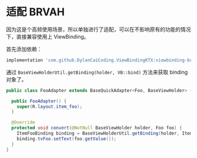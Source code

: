 # 适配 BRVAH

因为这是个高频使用场景，所以单独进行了适配，可以在不影响原有的功能的情况下，直接兼容使用上 ViewBinding。

首先添加依赖：

```gradle
implementation 'com.github.DylanCaiCoding.ViewBindingKTX:viewbinding-brvah:2.0.0'
```

通过 `BaseViewHolderUtil.getBinding(holder, VB::bind)` 方法来获取 binding 对象了。

```java
public class FooAdapter extends BaseQuickAdapter<Foo, BaseViewHolder> {

  public FooAdapter() {
    super(R.layout.item_foo);
  }

  @Override
  protected void convert(@NotNull BaseViewHolder holder, Foo foo) {
    ItemFooBinding binding = BaseViewHolderUtil.getBinding(holder, ItemFooBinding::bind);
    binding.tvFoo.setText(foo.getValue());
  }
}
```